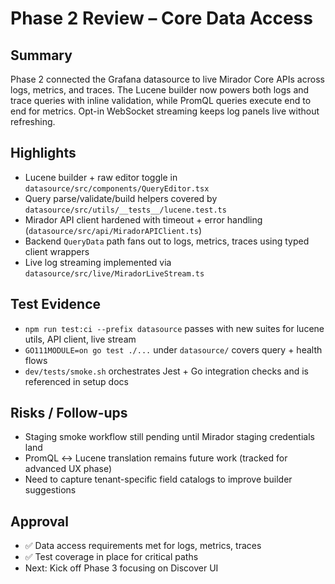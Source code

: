 # Phase 2 Review – Core Data Access

## Summary
Phase 2 connected the Grafana datasource to live Mirador Core APIs across logs, metrics, and traces. The Lucene builder now powers both logs and trace queries with inline validation, while PromQL queries execute end to end for metrics. Opt-in WebSocket streaming keeps log panels live without refreshing.

## Highlights
- Lucene builder + raw editor toggle in `datasource/src/components/QueryEditor.tsx`
- Query parse/validate/build helpers covered by `datasource/src/utils/__tests__/lucene.test.ts`
- Mirador API client hardened with timeout + error handling (`datasource/src/api/MiradorAPIClient.ts`)
- Backend `QueryData` path fans out to logs, metrics, traces using typed client wrappers
- Live log streaming implemented via `datasource/src/live/MiradorLiveStream.ts`

## Test Evidence
- `npm run test:ci --prefix datasource` passes with new suites for lucene utils, API client, live stream
- `GO111MODULE=on go test ./...` under `datasource/` covers query + health flows
- `dev/tests/smoke.sh` orchestrates Jest + Go integration checks and is referenced in setup docs

## Risks / Follow-ups
- Staging smoke workflow still pending until Mirador staging credentials land
- PromQL ↔ Lucene translation remains future work (tracked for advanced UX phase)
- Need to capture tenant-specific field catalogs to improve builder suggestions

## Approval
- ✅ Data access requirements met for logs, metrics, traces
- ✅ Test coverage in place for critical paths
- Next: Kick off Phase 3 focusing on Discover UI
